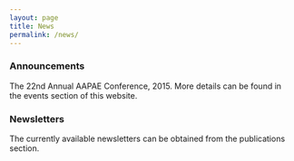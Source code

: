 ```yaml
---
layout: page
title: News
permalink: /news/
---
```


### Announcements

The 22nd Annual AAPAE Conference, 2015. More details can be found in the events section of this website.


### Newsletters

The currently available newsletters can be obtained from the publications section.
